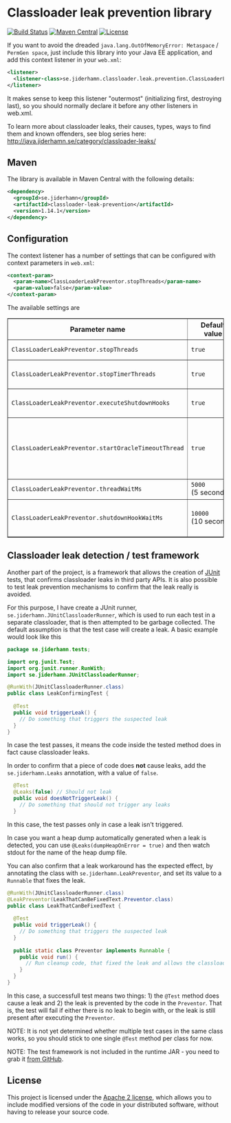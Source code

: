 # Classloader leak prevention library
[![Build Status](https://travis-ci.org/mjiderhamn/classloader-leak-prevention.svg)](http://travis-ci.org/mjiderhamn/classloader-leak-prevention)
[![Maven Central](https://maven-badges.herokuapp.com/maven-central/se.jiderhamn/classloader-leak-prevention/badge.svg)](https://maven-badges.herokuapp.com/maven-central/se.jiderhamn/classloader-leak-prevention/)
[![License](https://img.shields.io/badge/license-Apache2-blue.svg?style=flat)](https://github.com/mjiderhamn/classloader-leak-prevention/blob/master/LICENSE.txt)

If you want to avoid the dreaded `java.lang.OutOfMemoryError: Metaspace` / `PermGen space`, just include this library into your Java EE application, and add this context listener in your `web.xml`:

```xml
<listener>
  <listener-class>se.jiderhamn.classloader.leak.prevention.ClassLoaderLeakPreventor</listener-class>
</listener>
```

It makes sense to keep this listener "outermost" (initializing first, destroying last), so you should normally declare it before any other listeners in web.xml.

To learn more about classloader leaks, their causes, types, ways to find them and known offenders, see blog series here: http://java.jiderhamn.se/category/classloader-leaks/

## Maven
The library is available in Maven Central with the following details:

```xml
<dependency>
  <groupId>se.jiderhamn</groupId>
  <artifactId>classloader-leak-prevention</artifactId>
  <version>1.14.1</version>
</dependency>
```

## Configuration
The context listener has a number of settings that can be configured with context parameters in <code>web.xml</code>:
 
```xml
<context-param>
  <param-name>ClassLoaderLeakPreventor.stopThreads</param-name>
  <param-value>false</param-value>
</context-param>
```
 
 The available settings are
 <table border="1">
   <tr>
     <th>Parameter name</th>
     <th>Default value</th>
     <th>Description</th>
   </tr>
   <tr>
     <td><code>ClassLoaderLeakPreventor.stopThreads</code></td>
     <td><code>true</code></td>
     <td>Should threads tied to the web app classloader be forced to stop at application shutdown?</td>
   </tr>
   <tr>
     <td><code>ClassLoaderLeakPreventor.stopTimerThreads</code></td>
     <td><code>true</code></td>
     <td>Should Timer threads tied to the web app classloader be forced to stop at application shutdown?</td>
   </tr>
   <tr>
     <td><code>ClassLoaderLeakPreventor.executeShutdownHooks</td>
     <td><code>true</code></td>
     <td>Should shutdown hooks registered from the application be executed at application shutdown?</td>
   </tr>
   <tr>
     <td><code>ClassLoaderLeakPreventor.startOracleTimeoutThread</td>
     <td><code>true</code></td>
     <td>
       Should the <code>oracle.jdbc.driver.OracleTimeoutPollingThread</code> thread be forced to start with system ClassLoader,
       in case Oracle JDBC driver is present? This is normally a good idea, but can be disabled in case the Oracle JDBC
       driver is not used even though it is on the classpath.
     </td>
   </tr>
   <tr>
     <td><code>ClassLoaderLeakPreventor.threadWaitMs</td>
     <td nowrap="nowrap"><code>5000</code><br />(5 seconds)</td>
     <td>No of milliseconds to wait for threads to finish execution, before stopping them.</td>
   </tr>
   <tr>
     <td><code>ClassLoaderLeakPreventor.shutdownHookWaitMs</code></td>
     <td nowrap="nowrap"><code>10000</code><br />(10 seconds)</td>
     <td>
       No of milliseconds to wait for shutdown hooks to finish execution, before stopping them.
       If set to -1 there will be no waiting at all, but Thread is allowed to run until finished.
     </td>
   </tr>
 </table>

## Classloader leak detection / test framework

Another part of the project, is a framework that allows the creation of <a href="http://junit.org/">JUnit</a> tests, that confirms classloader leaks in third party APIs. It is also possible to test leak prevention mechanisms to confirm that the leak really is avoided.

For this purpose, I have create a JUnit runner, <code>se.jiderhamn.JUnitClassloaderRunner</code>, which is used to run each test in a separate classloader, that is then attempted to be garbage collected. The default assumption is that the test case will create a leak. A basic example would look like this

```java
package se.jiderhamn.tests;

import org.junit.Test;
import org.junit.runner.RunWith;
import se.jiderhamn.JUnitClassloaderRunner;

@RunWith(JUnitClassloaderRunner.class)
public class LeakConfirmingTest {
  
  @Test
  public void triggerLeak() {
    // Do something that triggers the suspected leak
  }
}
```

In case the test passes, it means the code inside the tested method does in fact cause classloader leaks.

In order to confirm that a piece of code does <strong>not</strong> cause leaks, add the <code>se.jiderhamn.Leaks</code> annotation, with a value of `false`.
```java
  @Test
  @Leaks(false) // Should not leak
  public void doesNotTriggerLeak() {
    // Do something that should not trigger any leaks
  }
```
In this case, the test passes only in case a leak isn't triggered.

In case you want a heap dump automatically generated when a leak is detected, you can use `@Leaks(dumpHeapOnError = true)` and then watch stdout 
for the name of the heap dump file.

You can also confirm that a leak workaround has the expected effect, by annotating the class with <code>se.jiderhamn.LeakPreventor</code>, and set its value to a <code>Runnable</code> that fixes the leak.
```java
@RunWith(JUnitClassloaderRunner.class)
@LeakPreventor(LeakThatCanBeFixedText.Preventor.class)
public class LeakThatCanBeFixedText {
  
  @Test
  public void triggerLeak() {
    // Do something that triggers the suspected leak
  }
  
  public static class Preventor implements Runnable {
    public void run() {
      // Run cleanup code, that fixed the leak and allows the classloader to be GC:ed
    }
  }
}
```
In this case, a successfull test means two things: 1) the <code>@Test</code> method does cause a leak and 2) the leak is prevented by the code in the <code>Preventor</code>. That is, the test will fail if either there is no leak to begin with, or the leak is still present after executing the <code>Preventor</code>.

NOTE: It is not yet determined whether multiple test cases in the same class works, so you should stick to one single <code>@Test</code> method per class for now.

NOTE: The test framework is not included in the runtime JAR - you need to grab it <a href="https://github.com/mjiderhamn/classloader-leak-prevention">from GitHub</a>.

## License

This project is licensed under the <a href="http://www.apache.org/licenses/LICENSE-2.0">Apache 2 license</a>, which allows you to include modified versions of the code in your distributed software, without having to release your source code.
